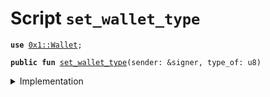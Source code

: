 
<a name="set_wallet_type"></a>

# Script `set_wallet_type`





<pre><code><b>use</b> <a href="../../modules/doc/Wallet.md#0x1_Wallet">0x1::Wallet</a>;
</code></pre>




<pre><code><b>public</b> <b>fun</b> <a href="ol_wallet_set.md#set_wallet_type">set_wallet_type</a>(sender: &signer, type_of: u8)
</code></pre>



<details>
<summary>Implementation</summary>


<pre><code><b>fun</b> <a href="ol_wallet_set.md#set_wallet_type">set_wallet_type</a>(sender: &signer, type_of: u8) {
  <b>if</b> (type_of == 0) {
    <a href="../../modules/doc/Wallet.md#0x1_Wallet_set_slow">Wallet::set_slow</a>(sender);
  };

  <b>if</b> (type_of == 1) {
      <a href="../../modules/doc/Wallet.md#0x1_Wallet_set_comm">Wallet::set_comm</a>(sender);
  };
}
</code></pre>



</details>


[//]: # ("File containing references which can be used from documentation")
[ACCESS_CONTROL]: https://github.com/libra/lip/blob/master/lips/lip-2.md
[ROLE]: https://github.com/libra/lip/blob/master/lips/lip-2.md#roles
[PERMISSION]: https://github.com/libra/lip/blob/master/lips/lip-2.md#permissions

